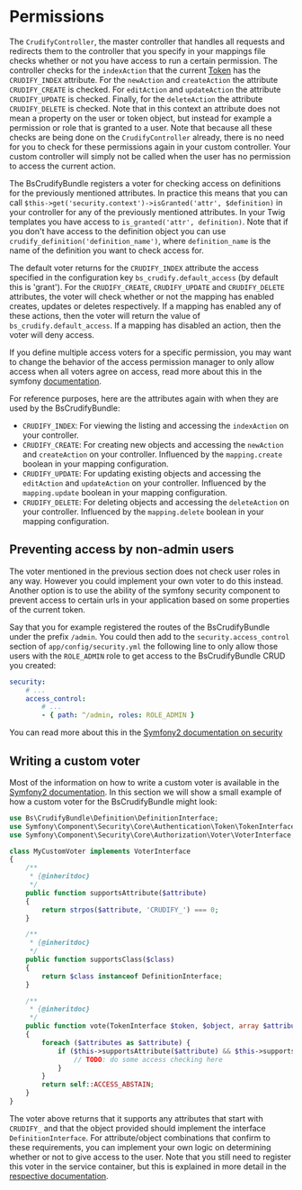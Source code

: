 # Permissions
The `CrudifyController`, the master controller that handles all requests and redirects them to the controller
that you specify in your mappings file checks whether or not you have access to run a certain permission. The
controller checks for the `indexAction` that the current [Token][symfony_security_token] has the `CRUDIFY_INDEX`
attribute. For the `newAction` and `createAction` the attribute `CRUDIFY_CREATE` is checked. For `editAction`
and `updateAction` the attribute `CRUDIFY_UPDATE` is checked. Finally, for the `deleteAction` the attribute
`CRUDIFY_DELETE` is checked. Note that in this context an attribute does not mean a property on the user or
token object, but instead for example a permission or role that is granted to a user. Note that because all these
checks are being done on the `CrudifyController` already, there is no need for you to check for these permissions
again in your custom controller. Your custom controller will simply not be called when the user has no permission
to access the current action.

The BsCrudifyBundle registers a voter for checking access on definitions for the previously mentioned attributes.
In practice this means that you can call `$this->get('security.context')->isGranted('attr', $definition)` in your
controller for any of the previously mentioned attributes. In your Twig templates you have access to
`is_granted('attr', definition)`. Note that if you don't have access to the definition object you can use
`crudify_definition('definition_name')`, where `definition_name` is the name of the definition you want to check
access for.

The default voter returns for the `CRUDIFY_INDEX` attribute the access specified in the configuration key
`bs_crudify.default_access` (by default this is 'grant'). For the `CRUDIFY_CREATE`, `CRUDIFY_UPDATE` and
`CRUDIFY_DELETE` attributes, the voter will check whether or not the mapping has enabled creates, updates or
deletes respectively. If a mapping has enabled any of these actions, then the voter will return the value of
`bs_crudify.default_access`. If a mapping has disabled an action, then the voter will deny access.

If you define multiple access voters for a specific permission, you may want to change the behavior of the access
permission manager to only allow access when all voters agree on access, read more about this in the symfony
[documentation][symfony_security_strategy].

For reference purposes, here are the attributes again with when they are used by the BsCrudifyBundle:

* `CRUDIFY_INDEX`: For viewing the listing and accessing the `indexAction` on your controller.
* `CRUDIFY_CREATE`: For creating new objects and accessing the `newAction` and `createAction` on your controller.
  Influenced by the `mapping.create` boolean in your mapping configuration.
* `CRUDIFY_UPDATE`: For updating existing objects and accessing the `editAction` and `updateAction` on your controller.
  Influenced by the `mapping.update` boolean in your mapping configuration.
* `CRUDIFY_DELETE`: For deleting objects and accessing the `deleteAction` on your controller. Influenced by the
  `mapping.delete` boolean in your mapping configuration.

## Preventing access by non-admin users
The voter mentioned in the previous section does not check user roles in any way. However you could implement
your own voter to do this instead. Another option is to use the ability of the symfony security component to
prevent access to certain urls in your application based on some properties of the current token.

Say that you for example registered the routes of the BsCrudifyBundle under the prefix `/admin`. You could then
add to the `security.access_control` section of `app/config/security.yml` the following line to only allow those
users with the `ROLE_ADMIN` role to get access to the BsCrudifyBundle CRUD you created:

```yaml
security:
    # ...
    access_control:
        # ...
        - { path: ^/admin, roles: ROLE_ADMIN }
```

You can read more about this in the [Symfony2 documentation on security][symfony_security_urls]

## Writing a custom voter
Most of the information on how to write a custom voter is available in the [Symfony2 documentation][symfony_voter].
In this section we will show a small example of how a custom voter for the BsCrudifyBundle might look:

```php
use Bs\CrudifyBundle\Definition\DefinitionInterface;
use Symfony\Component\Security\Core\Authentication\Token\TokenInterface;
use Symfony\Component\Security\Core\Authorization\Voter\VoterInterface;

class MyCustomVoter implements VoterInterface
{
    /**
     * {@inheritdoc}
     */
    public function supportsAttribute($attribute)
    {
        return strpos($attribute, 'CRUDIFY_') === 0;
    }

    /**
     * {@inheritdoc}
     */
    public function supportsClass($class)
    {
        return $class instanceof DefinitionInterface;
    }

    /**
     * {@inheritdoc}
     */
    public function vote(TokenInterface $token, $object, array $attributes)
    {
        foreach ($attributes as $attribute) {
            if ($this->supportsAttribute($attribute) && $this->supportsClass($object)) {
                // TODO: do some access checking here
            }
        }
        return self::ACCESS_ABSTAIN;
    }
}
```

The voter above returns that it supports any attributes that start with `CRUDIFY_` and that the object provided
should implement the interface `DefinitionInterface`. For attribute/object combinations that confirm to these
requirements, you can implement your own logic on determining whether or not to give access to the user. Note that
you still need to register this voter in the service container, but this is explained in more detail in the
[respective documentation][symfony_voter].

[symfony_security_token]: http://symfony.com/doc/current/cookbook/security/custom_authentication_provider.html#the-token
[symfony_security_strategy]: http://symfony.com/doc/current/cookbook/security/voters.html#changing-the-access-decision-strategy
[symfony_security_urls]: http://symfony.com/doc/current/book/security.html#securing-specific-url-patterns
[symfony_voter]: http://symfony.com/doc/current/cookbook/security/voters.html
